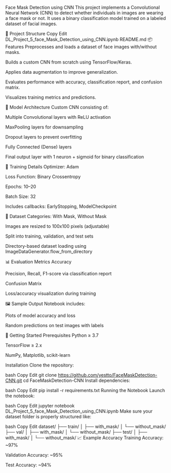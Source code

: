  Face Mask Detection using CNN
This project implements a Convolutional Neural Network (CNN) to detect whether individuals in images are wearing a face mask or not. It uses a binary classification model trained on a labeled dataset of facial images.

📁 Project Structure
Copy
Edit
DL_Project_5_face_Mask_Detection_using_CNN.ipynb
README.md
📦 Features
Preprocesses and loads a dataset of face images with/without masks.

Builds a custom CNN from scratch using TensorFlow/Keras.

Applies data augmentation to improve generalization.

Evaluates performance with accuracy, classification report, and confusion matrix.

Visualizes training metrics and predictions.

🧠 Model Architecture
Custom CNN consisting of:

Multiple Convolutional layers with ReLU activation

MaxPooling layers for downsampling

Dropout layers to prevent overfitting

Fully Connected (Dense) layers

Final output layer with 1 neuron + sigmoid for binary classification

🧪 Training Details
Optimizer: Adam

Loss Function: Binary Crossentropy

Epochs: 10–20

Batch Size: 32

Includes callbacks: EarlyStopping, ModelCheckpoint

🧾 Dataset
Categories: With Mask, Without Mask

Images are resized to 100x100 pixels (adjustable)

Split into training, validation, and test sets

Directory-based dataset loading using ImageDataGenerator.flow_from_directory

📊 Evaluation Metrics
Accuracy

Precision, Recall, F1-score via classification report

Confusion Matrix

Loss/accuracy visualization during training

🖼️ Sample Output
Notebook includes:

Plots of model accuracy and loss

Random predictions on test images with labels

🚀 Getting Started
Prerequisites
Python ≥ 3.7

TensorFlow ≥ 2.x

NumPy, Matplotlib, scikit-learn

Installation
Clone the repository:

bash
Copy
Edit
git clone https://github.com/yestto/FaceMaskDetection-CNN.git
cd FaceMaskDetection-CNN
Install dependencies:

bash
Copy
Edit
pip install -r requirements.txt
Running the Notebook
Launch the notebook:

bash
Copy
Edit
jupyter notebook DL_Project_5_face_Mask_Detection_using_CNN.ipynb
Make sure your dataset folder is properly structured like:

bash
Copy
Edit
dataset/
├── train/
│   ├── with_mask/
│   └── without_mask/
├── val/
│   ├── with_mask/
│   └── without_mask/
├── test/
│   ├── with_mask/
│   └── without_mask/
📈 Example Accuracy
Training Accuracy: ~97%

Validation Accuracy: ~95%

Test Accuracy: ~94%
